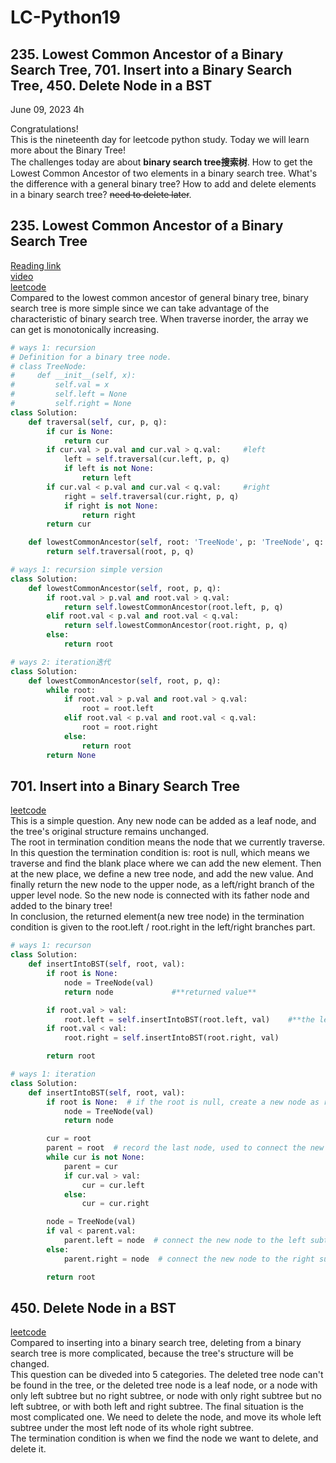 # LC-Python19

## 235. Lowest Common Ancestor of a Binary Search Tree, 701. Insert into a Binary Search Tree, 450. Delete Node in a BST

June 09, 2023  4h

Congratulations!\
This is the nineteenth day for leetcode python study. Today we will learn more about the Binary Tree!\
The challenges today are about **binary search tree搜索树**. How to get the Lowest Common Ancestor of two elements in a binary search tree. What's the difference with a general binary tree? How to add and delete elements in a binary search tree? ~~need to delete later~~.


## 235. Lowest Common Ancestor of a Binary Search Tree
[Reading link](https://github.com/youngyangyang04/leetcode-master/blob/master/problems/0235.%E4%BA%8C%E5%8F%89%E6%90%9C%E7%B4%A2%E6%A0%91%E7%9A%84%E6%9C%80%E8%BF%91%E5%85%AC%E5%85%B1%E7%A5%96%E5%85%88.md)\
[video](https://www.bilibili.com/video/BV1Zt4y1F7ww/?spm_id_from=pageDriver&vd_source=63f26efad0d35bcbb0de794512ac21f3)\
[leetcode](https://leetcode.com/problems/lowest-common-ancestor-of-a-binary-search-tree/)\
Compared to the lowest common ancestor of general binary tree, binary search tree is more simple since we can take advantage of the characteristic of binary search tree. When traverse inorder, the array we can get is monotonically increasing.
```python
# ways 1: recursion
# Definition for a binary tree node.
# class TreeNode:
#     def __init__(self, x):
#         self.val = x
#         self.left = None
#         self.right = None
class Solution:
    def traversal(self, cur, p, q):
        if cur is None:
            return cur
        if cur.val > p.val and cur.val > q.val:     #left
            left = self.traversal(cur.left, p, q)
            if left is not None:
                return left
        if cur.val < p.val and cur.val < q.val:     #right
            right = self.traversal(cur.right, p, q)
            if right is not None:
                return right
        return cur

    def lowestCommonAncestor(self, root: 'TreeNode', p: 'TreeNode', q: 'TreeNode') -> 'TreeNode':
        return self.traversal(root, p, q)
```
```python
# ways 1: recursion simple version
class Solution:
    def lowestCommonAncestor(self, root, p, q):
        if root.val > p.val and root.val > q.val:
            return self.lowestCommonAncestor(root.left, p, q)
        elif root.val < p.val and root.val < q.val:
            return self.lowestCommonAncestor(root.right, p, q)
        else:
            return root
```
```python
# ways 2: iteration迭代
class Solution:
    def lowestCommonAncestor(self, root, p, q):
        while root:
            if root.val > p.val and root.val > q.val:
                root = root.left
            elif root.val < p.val and root.val < q.val:
                root = root.right
            else:
                return root
        return None
```


## 701. Insert into a Binary Search Tree
[leetcode](https://leetcode.com/problems/insert-into-a-binary-search-tree/)\
This is a simple question. Any new node can be added as a leaf node, and the tree's original structure remains unchanged.\
The root in termination condition means the node that we currently traverse. In this question the termination condition is: root is null, which means we traverse and find the blank place where we can add the new element. Then at the new place, we define a new tree node, and add the new value. And finally return the new node to the upper node, as a left/right branch of the upper level node. So the new node is connected with its father node and added to the binary tree!\
In conclusion, the returned element(a new tree node) in the termination condition is given to the root.left / root.right in the left/right branches part.
```python
# ways 1: recurson
class Solution:
    def insertIntoBST(self, root, val):
        if root is None:
            node = TreeNode(val)
            return node             #**returned value**

        if root.val > val:
            root.left = self.insertIntoBST(root.left, val)    #**the left subtree of current level equals the returned value of next recursion**
        if root.val < val:
            root.right = self.insertIntoBST(root.right, val)

        return root
```
```python
# ways 1: iteration
class Solution:
    def insertIntoBST(self, root, val):
        if root is None:  # if the root is null, create a new node as root and return it.
            node = TreeNode(val)
            return node

        cur = root
        parent = root  # record the last node, used to connect the new node
        while cur is not None:
            parent = cur
            if cur.val > val:
                cur = cur.left
            else:
                cur = cur.right

        node = TreeNode(val)
        if val < parent.val:
            parent.left = node  # connect the new node to the left subtree of parent node将新节点连接到父节点的左子树
        else:
            parent.right = node  # connect the new node to the right subtree of parent node将新节点连接到父节点的右子树

        return root
```


## 450. Delete Node in a BST
[leetcode](https://leetcode.com/problems/delete-node-in-a-bst/)\
Compared to inserting into a binary search tree, deleting from a binary search tree is more complicated, because the tree's structure will be changed.\
This question can be diveded into 5 categories. The deleted tree node can't be found in the tree, or the deleted tree node is a leaf node, or a node with only left subtree but no right subtree, or node with only right subtree but no left subtree, or with both left and right subtree. The final situation is the most complicated one. We need to delete the node, and move its whole left subtree under the most left 
node of its whole right subtree.\
The termination condition is when we find the node we want to delete, and delete it. 







